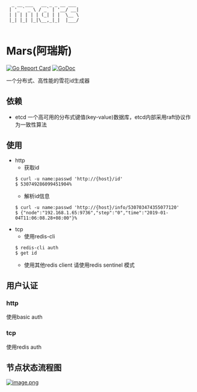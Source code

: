 ```base
                           
  _ __ ___   __ _ _ __ ___ 
 | '_ ` _ \ / _` | '__/ __|
 | | | | | | (_| | |  \__ \
 |_| |_| |_|\__,_|_|  |___/
         
```
# Mars(阿瑞斯)

[![Go Report Card](https://goreportcard.com/badge/github.com/Fengxq2014/mars)](https://goreportcard.com/report/github.com/Fengxq2014/mars)
[![GoDoc](https://godoc.org/github.com/Fengxq2014/mars?status.svg)](https://godoc.org/github.com/Fengxq2014/mars)

一个分布式、高性能的雪花id生成器

## 依赖
* etcd 一个高可用的分布式键值(key-value)数据库，etcd内部采用raft协议作为一致性算法

## 使用
* http
   * 获取id
   ```base
   $ curl -u name:passwd 'http://{host}/id'
   $ 530749286099451904%
   ```
   * 解析id信息
   ```$xslt
   $ curl -u name:passwd 'http://{host}/info/530703474355077120'
   $ {"node":"192.168.1.65:9736","step":"0","time":"2019-01-04T11:06:08.28+08:00"}%
   ```
* tcp
   * 使用redis-cli
   ```base
   $ redis-cli auth
   $ get id
   ```
   * 使用其他redis client 请使用redis sentinel 模式 
   
## 用户认证
### http
使用basic auth
### tcp
使用redis auth

## 节点状态流程图
[![image.png](https://i.postimg.cc/jdtXdGKv/image.png)](https://postimg.cc/z32Wx2yR)

